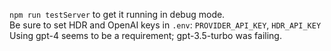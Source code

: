 `npm run testServer` to get it running in debug mode.  
Be sure to set HDR and OpenAI keys in `.env`: `PROVIDER_API_KEY`, `HDR_API_KEY`
Using gpt-4 seems to be a requirement; gpt-3.5-turbo was failing.